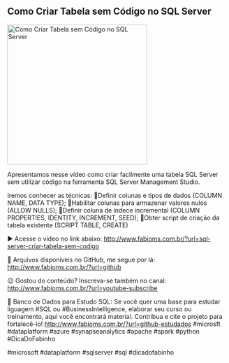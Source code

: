 ## Como Criar Tabela sem Código no SQL Server

<img src="https://fabioms.com.br//uploads/youtube/kMpq7qjHs6k.png" alt="Como Criar Tabela sem Código no SQL Server" title="SQL Server" width="320"/>

Apresentamos nesse vídeo como criar facilmente uma tabela SQL Server sem utilizar código na ferramenta SQL Server Management Studio.

Iremos conhecer as técnicas:
🔹Definir colunas e tipos de dados (COLUMN NAME, DATA TYPE);
🔹Habilitar colunas para armazenar valores nulos (ALLOW NULLS);
🔹Definir coluna de índece incremental (COLUMN PROPERTIES, IDENTITY, INCREMENT, SEED);
🔹Obter script de criação da tabela existente (SCRIPT TABLE, CREATE)

▶️ Acesse o vídeo no link abaixo:
http://www.fabioms.com.br/?url=sql-server-criar-tabela-sem-codigo

📁 Arquivos disponíveis no GitHub, me segue por lá:
http://www.fabioms.com.br/?url=github

😉 Gostou do conteúdo? Inscreva-se também no canal:
http://www.fabioms.com.br/?url=youtube-subscribe 

🎁 Banco de Dados para Estudo SQL:
Se você quer uma base para estudar liguagem #SQL ou #BusinessIntelligence, elaborar seu curso ou treinamento, aqui você encontrará material. 
Contribua e cite o projeto para fortalecê-lo!
http://www.fabioms.com.br/?url=github-estudados
#microsft #dataplatform #azure #synapseanalytics #apache #spark  #python #DicaDoFabinho

#microsoft  #dataplatform #sqlserver #sql #dicadofabinho